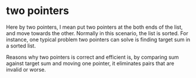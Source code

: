 # two pointers
Here by two pointers, I mean put two pointers at the both ends of the list, and move towards the other. Normally in this scenario, the list is sorted. For instance, one typical problem two pointers can solve is finding target sum in a sorted list.

Reasons why two pointers is correct and efficient is, by comparing sum against target sum and moving one pointer, it eliminates pairs that are invalid or worse.
